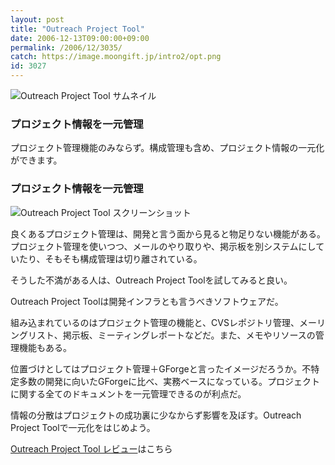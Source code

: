 ```yaml
---
layout: post
title: "Outreach Project Tool"
date: 2006-12-13T09:00:00+09:00
permalink: /2006/12/3035/
catch: https://image.moongift.jp/intro2/opt.png
id: 3027
---
```

 ![Outreach Project Tool サムネイル](https://image.moongift.jp/intro2/opt.t.png "Outreach Project Tool サムネイル")
  

### プロジェクト情報を一元管理
  
プロジェクト管理機能のみならず。構成管理も含め、プロジェクト情報の一元化ができます。  
<!--more-->  

### プロジェクト情報を一元管理
  

![Outreach Project Tool スクリーンショット](https://image.moongift.jp/intro2/opt.png "Outreach Project Tool スクリーンショット")

  

良くあるプロジェクト管理は、開発と言う面から見ると物足りない機能がある。プロジェクト管理を使いつつ、メールのやり取りや、掲示板を別システムにしていたり、そもそも構成管理は切り離されている。

  

そうした不満がある人は、Outreach Project Toolを試してみると良い。

  

Outreach Project Toolは開発インフラとも言うべきソフトウェアだ。

  

組み込まれているのはプロジェクト管理の機能と、CVSレポジトリ管理、メーリングリスト、掲示板、ミーティングレポートなどだ。また、メモやリソースの管理機能もある。

  

位置づけとしてはプロジェクト管理＋GForgeと言ったイメージだろうか。不特定多数の開発に向いたGForgeに比べ、実務ベースになっている。プロジェクトに関する全てのドキュメントを一元管理できるのが利点だ。

  

情報の分散はプロジェクトの成功裏に少なからず影響を及ぼす。Outreach Project Toolで一元化をはじめよう。

  

[Outreach Project Tool レビュー](http://oss.moongift.jp/review/i-3041.html)はこちら

